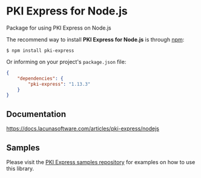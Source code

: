 # PKI Express for Node.js

Package for using PKI Express on Node.js

The recommend way to install **PKI Express for Node.js** is through [npm](https://www.npmjs.com/):

    $ npm install pki-express

Or informing on your project's `package.json` file:

```json
{
	"dependencies": {
		"pki-express": "1.13.3"
	}
}
```

## Documentation

https://docs.lacunasoftware.com/articles/pki-express/nodejs

## Samples

Please visit the [PKI Express samples repository](https://github.com/LacunaSoftware/PkiExpressSamples/tree/master/NodeJS)
for examples on how to use this library.
